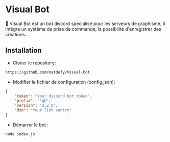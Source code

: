 # Visual Bot

🎨 Visual Bot est un bot discord spécialisé pour les serveurs de graphisme, il intègre un système de prise de commande, la possibilité d'enregistrer des créations...

## Installation

* Cloner le repository:
```sh
https://github.com/matdefy/Visual-bot
```

* Modifier le fichier de configuration (config.json):
```json
{
    "token": "Your discord bot token",
    "prefix": "!gb",
    "version": "2.2.0",
    "dsn": "Your link sentry"
}
```

* Démarrer le bot :
```sh
node index.js
```
 
